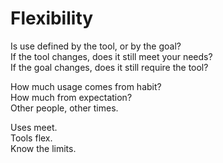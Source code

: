 Flexibility
===========

Is use defined by the tool, or by the goal?  
If the tool changes, does it still meet your needs?  
If the goal changes, does it still require the tool?  

How much usage comes from habit?  
How much from expectation?  
Other people, other times.  

Uses meet.  
Tools flex.  
Know the limits.  
